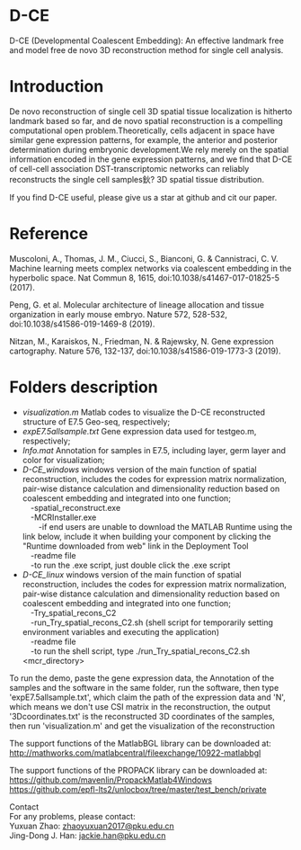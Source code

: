 # D-CE
D-CE (Developmental Coalescent Embedding): An effective landmark free and model free de novo 3D reconstruction method for single cell analysis.

# Introduction
De novo reconstruction of single cell 3D spatial tissue localization is hitherto landmark based so far, and de novo spatial reconstruction is a compelling computational open problem.Theoretically, cells adjacent in space have similar gene expression patterns, for example, the anterior and posterior determination during embryonic development.We rely merely on the spatial information encoded in the gene expression patterns, and we find that D-CE of cell-cell association DST-transcriptomic networks can reliably reconstructs the single cell samples鈥? 3D spatial tissue distribution. 

If you find D-CE useful, please give us a star at github and cit our paper.


# Reference
Muscoloni, A., Thomas, J. M., Ciucci, S., Bianconi, G. & Cannistraci, C. V. Machine learning meets complex networks via coalescent embedding in the hyperbolic space. Nat Commun 8, 1615, doi:10.1038/s41467-017-01825-5 (2017).  

Peng, G. et al. Molecular architecture of lineage allocation and tissue organization in early mouse embryo. Nature 572, 528-532, doi:10.1038/s41586-019-1469-8 (2019).  

Nitzan, M., Karaiskos, N., Friedman, N. & Rajewsky, N. Gene expression cartography. Nature 576, 132-137, doi:10.1038/s41586-019-1773-3 (2019).  

# Folders description
- *visualization.m*
Matlab codes to visualize the D-CE reconstructed structure of E7.5 Geo-seq, respectively;  
- *expE7.5allsample.txt*
Gene expression data used for testgeo.m, respectively;  
- *Info.mat*
Annotation for samples in E7.5, including layer, germ layer and color for visualization;  
- *D-CE_windows*
windows version of the main function of spatial reconstruction, includes the codes for expression matrix normalization, pair-wise distance calculation and dimensionality reduction based on coalescent embedding and integrated into one function;  
&emsp;-spatial_reconstruct.exe  
&emsp;-MCRInstaller.exe   
&emsp;&emsp;-if end users are unable to download the MATLAB Runtime using the link below, include it when building your component by clicking the "Runtime downloaded from web" link in the Deployment Tool  
&emsp;-readme file   
&emsp;-to run the .exe script, just double click the .exe script  
- *D-CE_linux*
windows version of the main function of spatial reconstruction, includes the codes for expression matrix normalization, pair-wise distance calculation and dimensionality reduction based on coalescent embedding and integrated into one function;  
&emsp;-Try_spatial_recons_C2  
&emsp;-run_Try_spatial_recons_C2.sh (shell script for temporarily setting environment variables and executing the application)  
&emsp;-readme file  
&emsp;-to run the shell script, type ./run_Try_spatial_recons_C2.sh <mcr_directory>  

To run the demo, paste the gene expression data, the Annotation of the samples and the software in the same folder, run the software, then type 'expE7.5allsample.txt', which claim the path of the expression data and 'N', which means we don't use CSI matrix in the reconstruction, the output '3Dcoordinates.txt' is the reconstructed 3D coordinates of the samples, then run 'visualization.m' and get the visualization of the reconstruction  

The support functions of the MatlabBGL library can be downloaded at:
http://mathworks.com/matlabcentral/fileexchange/10922-matlabbgl

The support functions of the PROPACK library can be downloaded at:
https://github.com/mavenlin/PropackMatlab4Windows
https://github.com/epfl-lts2/unlocbox/tree/master/test_bench/private

Contact  
For any problems, please contact:  
Yuxuan Zhao: zhaoyuxuan2017@pku.edu.cn  
Jing-Dong J. Han: jackie.han@pku.edu.cn  
